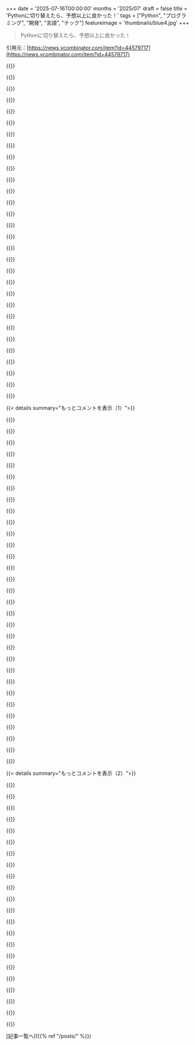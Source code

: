 +++
date = '2025-07-16T00:00:00'
months = '2025/07'
draft = false
title = 'Pythonに切り替えたら、予想以上に良かった！'
tags = ["Python", "プログラミング", "開発", "言語", "テック"]
featureimage = 'thumbnails/blue4.jpg'
+++

> Pythonに切り替えたら、予想以上に良かった！

引用元：[https://news.ycombinator.com/item?id=44579717](https://news.ycombinator.com/item?id=44579717)




{{<matomeQuote body="API_KEYとCHANNEL_IDのチェックについて。`if not API_KEY or not CHANNEL_ID:`だと「XかYがない」って出るから、ユーザーはイライラするよ。別々にチェックして「Xがない」「Yがない」って出す方が、ユーザー体験は圧倒的に良いし、開発時間は0.00001%遅くなるだけだよ。" userName="Mawr" createdAt="2025/07/16 10:37:52" color="#ff33a1">}}




{{<matomeQuote body="これは重箱の隅つつきだけど、`:=`演算子を使う良い例だね。`if not (API_KEY := os.getenv(”API_KEY”)):`って感じで使える。個人的なツールなら`os.environ[”API_KEY”]`でKeyErrorを発生させるだけで十分だと思うな。" userName="gvalkov" createdAt="2025/07/16 15:31:26" color="">}}




{{<matomeQuote body="俺は結構Python書くけど、walrus operatorは直感的じゃないと思うな。`if`ブロックの外でもAPI_KEYが使えるのがちょっと変だよね。多分、Go言語でwalrus operatorを見たことがあるからそう感じるのかも。Goだとスコープがブロック内に限定されてるんだ。" userName="tyrust" createdAt="2025/07/16 16:16:31" color="">}}




{{<matomeQuote body="これはwalrus operator特有ってわけじゃなくて、Pythonの一般的な癖だよ（すごくイライラするけどね）。`for i in range(5): ...`みたいなループの後だと、`i`はループ後も4に束縛されたまま残っちゃうんだ。" userName="bobbylarrybobby" createdAt="2025/07/16 16:28:20" color="">}}




{{<matomeQuote body="変わったことに、”except”の変数は束縛されたままにならないんだ！<br>`try:<br>    x = int(’cat’)<br>except Exception as e:<br>    pass<br>print(e)  # ＜- NameError: name ’e’ is not defined`<br>ってことは、Pythonにはグローバル、ローカル、そして例外ブロックの3つの変数スコープがあるってこと？" userName="nomel" createdAt="2025/07/16 18:36:27" color="#45d325">}}




{{<matomeQuote body="初心者は注目だね。こういう細部への注意が、本当に素晴らしいプログラマーとただの良いプログラマーを分けるんだよ。でもさ、他の人が再利用するスクリプトならコマンドライン引数を使うべきだよ。コマンドライン引数の代わりに環境変数を使うのは、コードの「匂い」がひどいね。" userName="bjourne" createdAt="2025/07/16 20:40:50" color="#785bff">}}




{{<matomeQuote body="＞Oddly enough<br>そんなに変じゃないよ。例外が起きるかどうかに応じて、変数が定義されるかどうかわからない（ハイゼンベルク変数？）って状況は、変数束縛できない唯一のケースだからね。`if`文と比べてみてよ。テストされる式の変数は必ず定義されてるでしょ。" userName="suspended_state" createdAt="2025/07/16 20:40:47" color="#45d325">}}




{{<matomeQuote body="APIキーが誰かのbashの履歴に誤って記録されちゃうのは、普通は避けたいよね。" userName="shakna" createdAt="2025/07/16 21:09:10" color="">}}




{{<matomeQuote body="攻撃者が ~/.bash_history は読めるのに、/usr/bin/env を実行できない、っていう脅威モデルって一体何？って疑問なんだけど。" userName="zahlman" createdAt="2025/07/17 00:47:35" color="#ff5733">}}




{{<matomeQuote body="この例だと、コマンドライン引数にAPIキーをそのまま使うのはやめよう。APIキーがコマンドラインで見えちゃうのはまずいよ。" userName="RadiozRadioz" createdAt="2025/07/16 21:12:21" color="#45d325">}}




{{<matomeQuote body="この構文があるって、いつも忘れちゃうんだよなー。これ、いつ導入されたの？" userName="arthurcolle" createdAt="2025/07/16 16:05:10" color="">}}




{{<matomeQuote body="じゃあ、そもそもAPIキーってどうやって設定するの？（笑）<br>その議論、全然意味が分からないんだけど。" userName="bjourne" createdAt="2025/07/16 21:56:46" color="">}}




{{<matomeQuote body="例外ブロックって別スコープを作らないんだよ。そうじゃなくて、try/except ブロックが終わったら、名前は明示的に（まあ暗黙的にだけど意図的にね）スコープから削除されるんだ。これ、参照サイクルができちゃってガベージコレクションを遅らせるのを防ぐためなんだって。<br>https://stackoverflow.com/questions/24271752<br>https://docs.python.org/3/reference/compound_stmts.html#exce..." userName="zahlman" createdAt="2025/07/17 00:43:19" color="#38d3d3">}}




{{<matomeQuote body="それか、os.environ.get で API_KEY と CHANNEL_ID を環境変数から取得して、無いなら assert でエラー出すとかね。" userName="stana" createdAt="2025/07/17 01:43:59" color="#38d3d3">}}




{{<matomeQuote body="JavaScript の「は？何これ」みたいな投稿を見ると、イライラするんだよね。型変換とか色々あるけど、JavaScript は低レベルでは理にかなってる。それに比べて Python は、アドホックな例外とルールが無限に積み重なってるみたいで、一見シンプルだけど、どこを見ても無限の深さの複雑さが見えてくるんだ。例えば dunder メソッドなんて、オブジェクトの実際の振る舞いを「同期的に見せる」ものでしかないとかね。" userName="afiori" createdAt="2025/07/17 09:28:06" color="#38d3d3">}}




{{<matomeQuote body="Typer には、環境変数名を提供するだけで引数やフラグの値を環境変数からオプションで受け取れる、っていう素晴らしい機能があるよ。<br>これ、特に秘密情報を扱う時にすごく良いんだ。まさに「両方の良いとこ取り」だね！<br>https://typer.tiangolo.com/tutorial/arguments/envvar/" userName="connorbrinton" createdAt="2025/07/17 13:00:16" color="#ff5c5c">}}




{{<matomeQuote body="それってすごく直感的で便利だと思うんだよな。内包表記だとそうならないのはイライラするけど、理由はわかる。<br>REPL や Jupyter でループ中に何か失敗しても、変数はもうアクセスできるし、ループの最後にデータ項目にもアクセスできる。ループを途中で抜け出すのも余計な代入がいらないし、正直、デメリットが全然見当たらないよ。" userName="dec0dedab0de" createdAt="2025/07/16 21:03:45" color="#ff33a1">}}




{{<matomeQuote body="for i in range(5): ... のループ後、iが4に束縛されたままになることについて。<br>この”機能”が俺のキャリアで最悪のセキュリティ問題を引き起こしたんだ。<br>Pythonは好きだけど、スコープの漏洩はひどいね。(他の言語でもあるのは知ってるけど、言い訳にはならないよ。)" userName="Alex3917" createdAt="2025/07/17 03:14:51" color="">}}




{{<matomeQuote body="あんたはこれ、名前エラーになるべきだって言ってるの？<br>if ＜true comparison here＞:<br>       x = 5<br>   print(x) # ＜- 名前エラーになるべき？" userName="nomel" createdAt="2025/07/17 04:56:16" color="">}}




{{<matomeQuote body="たぶん、.profileとか.envrcとか、そういうファイルで使うんだろうね。" userName="medstrom" createdAt="2025/07/16 22:32:28" color="">}}




{{<matomeQuote body="python -OでAssertionは無効になるから、たぶんこんな風には使わない方がいいよ。" userName="IshKebab" createdAt="2025/07/17 06:05:35" color="">}}




{{<matomeQuote body="タイプ変換や特異な挙動がたくさんあるって意見について、”ランダムなこと”があるせいで、山ほどルールを学ばないと何が起こるかほとんど分からないよね。(jsdate.wtfを見てみて)。NaNsの存在について単純に文句を言ってるわけじゃないよ。JavaScriptのWTFテストは組み込みの型コンストラクタにユーザーデータを渡すだけでできるけど、PythonのWTFはもっと高度な機能に頼ることが多いね。(例: https://discuss.python.org/t/quiz-how-well-do-you-know-pytho/)。<br>Pythonのスコープはシンプルで理にかなってるよ。慣れてないだけだね。JavaScriptとは違って、デフォルトでスコープを制限してるし。変数は参照セマンティクスを持つオブジェクトの名前で、値渡しされる。C#のclass型やJavaの非プリミティブと同じだ。ほとんどの場所でバインディングは遅延評価されるけど、関数のデフォルト引数は別だね。__add__について何が言いたいのか全く分からないよ。特に、メソッドを”検査”するのが何を意味するのか推測できないな。C APIを使う時とPythonコードを書く時では、もちろん挙動が違うよね。Pythonから直接見えないCデータ構造を扱ってるんだし。<br>Pythonレベルで作業する時、__add__／__iadd__／__radd__は定義されたプロトコルに従って加算を実装するんだ。”作成時”に何も起こるわけじゃない。メソッドは実行時に検索される属性だよ。加算の実装がオブジェクトに直接付加された__add__属性を見落とし、クラスを直接チェックするのは事実だね。でも、そんなことをする必要はないんだ。逆に、クラスの__add__属性を置き換えれば自動的に使われるし、クラス作成時に固定されるわけじゃないよ。match構文は、俺のお気に入りの言語設計ではないけどね。" userName="zahlman" createdAt="2025/07/19 03:23:54" color="#ff33a1">}}




{{<matomeQuote body="Python 2だと、リスト内包表記の変数が周囲のスコープに漏れてたんだ。Python 3で変更されたのは、既存の変数を上書きするのが驚きだったからだろうね。" userName="bobbylarrybobby" createdAt="2025/07/16 21:07:01" color="#45d325">}}




{{<matomeQuote body="まぁ、多少はそうなんだけど、これは何に束縛されるんだろう？<br>for i in range(0):<br>        pass" userName="NekkoDroid" createdAt="2025/07/16 20:46:15" color="">}}




{{<matomeQuote body="いや、それってアンチパターンでしょ。コマンドライン引数と環境変数のセキュリティは変わらないよ。シークレットはファイルに保存すべきで、環境変数に入れるな。`--secret-file`で別のファイルを指定すれば、簡単に変えられるし。`BLABLA_API_KEY`みたいな変数は、Herokuとかが昔やった悪習をみんな無批判に真似してるだけだよ。環境変数はマジで使い勝手も悪いから、疫病みたいに避けるべきだね。" userName="bjourne" createdAt="2025/07/17 17:19:18" color="#ff5c5c">}}




{{<matomeQuote body="スタックトレースなしで「エラーが発生しました」ってデバッグに永遠に苦しめばいいのにね。「x、y、またはz」がずっと見つからなければいいのに。" userName="wiseowise" createdAt="2025/07/16 13:45:38" color="">}}




{{<matomeQuote body="「プロジェクト構造を生成してくれるツールが欲しいけど、まだ見つからない」ってあったけど、Cookiecutterがいいよ。俺がよく使ってるテンプレートはこれらね：<br>python-lib: https://github.com/simonw/python-lib<br>click-app: https://github.com/simonw/click-app<br>datasette-plugin: https://github.com/simonw/datasette-plugin<br>llm-plugin: https://github.com/simonw/llm-plugin<br>`uvx cookiecutter gh:simonw/python-lib`みたいに実行できるよ。" userName="simonw" createdAt="2025/07/16 18:07:36" color="#ff5733">}}




{{<matomeQuote body="俺はRubyで`baker`（https://github.com/coezbek/baker）ってツールを使ってるよ。テンプレートリポジトリをコピーするんじゃなくて、実行すべき手順のリストを作るんだ。APIキー取得みたいな手動ステップもあれば、`uv init`みたいな自動ステップもある。Markdown構文、Rubyの文字列補間、Bashも使えるしね。YAMLベースの設定が嫌いすぎて作ったんだ。" userName="oezi" createdAt="2025/07/16 19:11:16" color="#ff5c5c">}}




{{<matomeQuote body="Copierが今一番イケてるらしいよ。<br>https://copier.readthedocs.io/en/stable/" userName="timkpaine" createdAt="2025/07/16 18:16:28" color="#38d3d3">}}




{{<matomeQuote body="俺はCookiecutterのラッパー`cookiebaker`（https://github.com/zahlman/cookiebaker）を作ったんだ。Git連携とか俺のワークフローに合わせたものさ。でも、Cookiecutter自体には美的な原則から言ってあんまり好きじゃないんだよね。シンプルなタスクなのに無駄に重い依存関係を選んでるし。PyYAMLはコンパイル済みのCが入ってるし、RichもPygmentsに依存してて重いし。それに、「統合クライアントで他人のテンプレートをダウンロードする」ってモデルもRequestsとかの依存関係が結構重いから好きじゃないな。" userName="zahlman" createdAt="2025/07/17 01:34:15" color="#ff5733">}}




{{< details summary="もっとコメントを表示（1）">}}

{{<matomeQuote body="俺だけなのかな？新しいプロジェクトのセットアップって実は好きなんだよね。自動化なんてしたくないよ。" userName="mmcnl" createdAt="2025/07/16 20:20:27" color="">}}




{{<matomeQuote body="それは仕事によるよね…。エージェンシーやフリーランスで似たアプリをたくさん作るなら、すぐに設定できるのは重要だよ。OSSパッケージを多く作る場合も、ツールが同じでREADMEも統一されてると、スクリプトやツールで基本構造を作るのは便利。でも、何年も一つの大規模アプリやOSSパッケージだけに取り組むなら、個別にプロジェクトを設定するのが合理的だと思うよ。" userName="serial_dev" createdAt="2025/07/16 20:51:30" color="#45d325">}}




{{<matomeQuote body="なんで楽しいのか、理由を知りたいな。定型的なコードを書き直したり、あまりやらないプロセスで全部ちゃんとやるように気をつけたりするのは、俺にとってまさに「苦労」って感じなんだけど。" userName="bshacklett" createdAt="2025/07/19 12:40:32" color="">}}




{{<matomeQuote body="それでコードベースの基礎を理解できるようになるんだよ。" userName="mmcnl" createdAt="2025/07/20 09:05:43" color="">}}




{{<matomeQuote body="I looked at the click-app repo. If you were creating that today, would you switch from uv to pip?And to run cookiecutter do you still use pipx, or have you switched to `uv tool install`" userName="rahimnathwani" createdAt="2025/07/17 07:05:16" color="#ff5733">}}




{{<matomeQuote body="I’m getting close to switching to uv for my templates.I use ”uvx cookiecutter” myself three days." userName="simonw" createdAt="2025/07/17 10:33:12" color="">}}




{{<matomeQuote body="This type of thing seems ripe for building into agentic LLM dev workflows, doesn’t it?" userName="consumer451" createdAt="2025/07/16 20:37:02" color="#ff33a1">}}




{{<matomeQuote body="Hmm never heard of this. Thanks for the recommendation." userName="mrbonner" createdAt="2025/07/16 23:23:56" color="">}}




{{<matomeQuote body="Honestly, these days, just tell AI to generate one for you." userName="didip" createdAt="2025/07/16 21:31:26" color="">}}




{{<matomeQuote body="＞ Not only because the syntax is more human-friendly, but also because the Python interpreter is natively integrated in all Unix distrosThat’s kind of very optimistic evaluation - literally anything beyond ”import json” will likely lead you into the abyss of virtual envs. Running something created with say Python 3.13.x on Ubuntu 22.04 or even 24.04 (LTSs) / Rocky 9 and the whole can of worms opened.things like virtual envs + containers (docker like)/version managers become a must quickly." userName="CoolCold" createdAt="2025/07/16 09:35:45" color="#785bff">}}




{{<matomeQuote body="“import json” is the kind of thing which requires picking and installing libraries in batteries-not-included languages, and it’s just one of many modules which are in the standard library. That’s not a compelling basis for large projects but over the years I’ve shipped a ton of useful production code which never needed more than the stdlib and thus spent no time at all thinking about deployment or security patching.Also, it’s not the 2000s any more. Using venv to isolate application installs is not very hard anymore and there have been decent package managers for a long time." userName="acdha" createdAt="2025/07/16 10:25:25" color="#45d325">}}




{{<matomeQuote body="The official package manager is pip, it’s broken, and there has been a new ”permanent solution” replacement for it each year." userName="frollogaston" createdAt="2025/07/16 20:43:14" color="#45d325">}}




{{<matomeQuote body="I have a silly theory that I only half joke about that docker/containers wouldn’t’ve ever taken off as fast as it did if it didn’t solve the horrible python dependency hell so well. You know something is bad when fancy chrooting is the only ergonomic way of shipping something that works.My first taste of Python was as a sysadmin, back in 2012 or so, installing a service written in Python on a server. The dependency hell, the stupid venv commands, all this absolute pain just to get a goddamn webserver running, good lord. It turned me off of Python for over a decade. Almost any time I saw it I just turned and walked away, not interested, no thanks. The times I didn’t, I walked right back into that pile of bullshit and remembered why I normally avoided it. The way `brew` handles it on macOS is also immensely frustrating, breaking basic pip install commands, installing libraries as commands but in ways that make them not available to other python scripts, what a goddamn disaster.And no, I really have no clue what I’m talking about, because as someone starting out this has been so utterly stupid and bewildering that I just move on to more productive, pleasant work with a mental note of ”maybe when Python gets their shit together I’ll revisit it”.However, uv has, at least for my beginner and cynical eyes, swept away most of the bullshit for me. At least superficially, in the little toy projects I am starting to do in Python (precisely because its such a nicer experience), it sweeps away most of the horrid bullshit. `uv init`, `uv add`, `uv run`. And it just works*." userName="wpm" createdAt="2025/07/16 15:37:31" color="#45d325">}}




{{<matomeQuote body="“broken” is hyperbole. It works fine for millions of people every day. If you have some specific scenarios where you want it be better, it’s better to say those rather than just complain about an open source project." userName="acdha" createdAt="2025/07/16 20:51:53" color="#ff5c5c">}}




{{<matomeQuote body="多くの人がPythonをDockerに入れたり、そのまま使ったりしてるけど、Stack Overflowに質問が山ほどあるのが結果として出ちゃってるよ。" userName="frollogaston" createdAt="2025/07/16 20:54:07" color="">}}




{{<matomeQuote body="大間違いだよ。俺は20年近くPythonを書いてきたけど、virtualenvが必要になったのは2024年が初めてだ。それまではpipで好きなだけインストールして、バージョン衝突で困ったことなんて一度もなかったよ。<br>ジュニア開発者はvirtualenvを使うべきだと思い込まされてるけど、実際は必要ないのにね。とにかく、最近はみんなuvを使うべきだよ。" userName="BeetleB" createdAt="2025/07/16 21:37:01" color="#ff5c5c">}}




{{<matomeQuote body="virtualenvは常に使うべきだよ。たった1つのディレクトリだし、全然難しくない。pipだって、システム全体にパッケージをインストールしようとすると今は警告を出すもんね。" userName="turtlebits" createdAt="2025/07/16 16:12:09" color="">}}




{{<matomeQuote body="いやいや。どうやったらそんな“自ら難しくしてる”状態になるのか不思議だね。Ubuntuにない特定のPythonバージョンを使いたいなら、こうするんだ。<br>1. ビルド依存関係をインストール: https://devguide.python.org/getting-started/setup-building/#...<br>2. 好きなPythonソースをダウンロードしてtarで展開: https://www.python.org/downloads/source/<br>3. ./configure --enable-optimizations --with-lto を実行<br>4. make -s -j [コア数] を実行<br>5. sudo make altinstall<br>これでデフォルトのシステムPythonを上書きせずに、特定のバージョンがインストールされるよ。あとはbashでpipを python3.xx -m pip にエイリアスすれば、正しいのが実行される。ライブラリやpipでインストールした実行ファイルは、全部~/.localフォルダの特定のPythonバージョンの下に入るよ。<br>もしNodeとか他のツールも使うなら、asdfを使うのも手だよ。フォルダごとにバージョンを選べるからね。<br>virtualenvは本番コードで、特定のバージョンをテストして固定したい場合にだけ本当に役立つんだ。" userName="ActorNightly" createdAt="2025/07/16 18:27:10" color="#785bff">}}




{{<matomeQuote body="俺はpipの話をしてたんだよ、venvじゃない。venvも使わないけど、別に悪いアイデアだとは思わない。ただ面倒なだけ。Docker（笑）かuvを使わないと、やっぱり衝突しちゃうんだよね。" userName="frollogaston" createdAt="2025/07/16 23:14:55" color="">}}




{{<matomeQuote body="uvは、少なくとも僕の初心者で皮肉屋の目から見ても、ほとんどのくだらない問題を解決してくれたよ。uvはこれまでよりもずっと良いね。キャリアを通じてPythonにはチラッとしか触れてこなかった（condaとpipでの仕事はひどい経験だった）けど、uvはPythonが本当に21世紀のパッケージ管理に加わろうとしている感じがする。Rust製でCargoからインスピレーションを受けているっていうのがそれを物語ってるし、Cargo自体もRubyとBundlerからインスピレーションを受けてるんだよね。" userName="asa400" createdAt="2025/07/16 16:34:05" color="#ff5c5c">}}




{{<matomeQuote body="Poetryは長年まともだったよ。uvは新しいけど素晴らしいし、これからもそうあり続けるだろうね。" userName="underdeserver" createdAt="2025/07/16 21:26:06" color="">}}




{{<matomeQuote body="JSとかGolangとか他の言語だとこんなことないよね。package.jsonに全てのバージョンを書いて渡せば、npm installで常に依存関係がローカルに設定されるし、Node.jsのランタイム全体をコピーする必要もないんだ。" userName="frollogaston" createdAt="2025/07/16 20:43:34" color="">}}




{{<matomeQuote body="一番面白いのは、uvをmiseで使うとPythonのCLIプログラムを驚くほどエレガントにインストールできることだね。" userName="paradox460" createdAt="2025/07/16 17:47:05" color="">}}




{{<matomeQuote body="uvはPoetryよりはるかに速いよ、特に依存関係の解決はね。" userName="icedchai" createdAt="2025/07/16 22:01:31" color="">}}




{{<matomeQuote body="Node.jsのnode_modulesってvenvみたいなもんだろ。<br>記事で言ってるuv使うとnpm installがuv syncに、npm install fooがuv add fooみたいに、コマンドがほぼ同じなんだよ。<br>ローカルにNode.jsのコピーを保存しなくてもいいしな…Node開発者もnvmってbashで書かれたツール好きだし。" userName="deathanatos" createdAt="2025/07/16 20:53:49" color="#ff33a1">}}




{{<matomeQuote body="俺もPythonは絶対触らんね。だって大規模なPythonプログラムのデバッグで本当に痛い目見てるんだもん。<br>静的型付け言語なら1分で終わることが、dictの中身を理解するのに何時間もデータ追跡する羽目になったんだ。<br>簡潔で静的型付けで、早く書けて大規模コードベースでも保守できる代替言語があるのに、今Pythonで新しいプロジェクトを始める理由なんてないだろ。" userName="762236" createdAt="2025/07/16 21:42:19" color="">}}




{{<matomeQuote body="＞自分で難しくしてる<br>最初のリンクだけ見ても、venvよりずっと複雑に見えるんだけど。<br>俺はC++開発者だけどさ、経験が浅い人とか、Cツールチェーンに慣れてない人なんて、もっと大変だろうね。" userName="MintPaw" createdAt="2025/07/16 19:26:58" color="">}}




{{<matomeQuote body="違いはさ、それがデフォルトってこと。どこでもいつも同じように動くし、実際に依存関係も書き出してくれるんだ。<br>それに、venvみたいに手動で切り替えたり（変なbashrcのトリガー設定したり）する必要もないんだよ。" userName="frollogaston" createdAt="2025/07/16 20:56:31" color="#45d325">}}




{{<matomeQuote body="＞デフォルトである<br>これは本当だね。エコシステムは一朝一夕には変わらない。<br>uvはそこに向かってるって信じてるよ。<br>＞どこでも同じように動く<br>uvってどこでも同じように動くっけ？<br>＞実際に依存関係も書き出す<br>uv addもそうするよね？<br>＞手動で切り替える必要がない<br>uvでもそうする必要はないんじゃないの？" userName="deathanatos" createdAt="2025/07/16 21:06:16" color="#38d3d3">}}




{{<matomeQuote body="これはuvで解決済みだよ。" userName="nikisweeting" createdAt="2025/07/16 09:51:06" color="">}}

{{</details>}}




{{< details summary="もっとコメントを表示（2）">}}

{{<matomeQuote body="シャドーITだとさ、”インストール”が必要なものって、ベースシステムにあったりファイルとしてプロジェクトに追加できたりするのに比べて、すげー不便なんだよ。<br>だから、小さいPythonフロントエンドにはBottleを使うのが好きなんだよね。ファイルをダウンロードしてインポートするだけだから。<br>（これは昔のITでの個人的な経験からの不満なんだけどね。あー、でも一般的にvirtualenvが基準なのは分かってるよ）" userName="unethical_ban" createdAt="2025/07/16 17:55:39" color="">}}




{{<matomeQuote body="じゃあ、uvをデフォルトにしてくれると嬉しいんだけどな。<br>uvはいいけど、プロジェクトを別に作成しないといけないし、通常のPythonコマンドがuvで動かないんだ。<br>これらは全部、uvがデフォルトじゃないのが原因だよね。<br>でも、それだけじゃ古いプロジェクト全部が解決するわけじゃないけどさ。" userName="frollogaston" createdAt="2025/07/16 23:12:52" color="#ff33a1">}}




{{<matomeQuote body="uv試したいけどPoetryの依存解決時間はそんなに気にならないな。週1回2分待つくらいなら平気だよ。常に色々インストールする人には問題かもね。" userName="robertlagrant" createdAt="2025/07/17 08:43:23" color="">}}




{{<matomeQuote body="uvを使うってことは、virtual environmentを使ってるのと同じだよ。ただ、仕組みをちょっと学ぶ手間を省いてるだけさ。<br>参考になる記事もあるよ：https://chriswarrick.com/blog/2018/09/04/python-virtual-envi..." userName="zahlman" createdAt="2025/07/17 01:09:58" color="#38d3d3">}}




{{<matomeQuote body="virtual environmentはプロジェクトの依存関係を分離するのに役立つよ。インタープリター自体を分離するだけじゃないんだ。<br>（Windowsではシンボリックリンクだからインタープリターは隔離されないけど、依存関係はちゃんと隔離されるよ。）" userName="dragonwriter" createdAt="2025/07/16 18:48:18" color="#38d3d3">}}




{{<matomeQuote body="最初のリンクの`sudo apt install`コマンドって、virtual environmentより複雑じゃないかな？<br>見てよ、こんなに長いんだから：<br>sudo apt-get install build-essential gdb lcov pkg-config \<br>      libbz2-dev libffi-dev libgdbm-dev libgdbm-compat-dev liblzma-dev \<br>      libncurses5-dev libreadline6-dev libsqlite3-dev libssl-dev \<br>      lzma lzma-dev tk-dev uuid-dev zlib1g-dev libmpdec-dev libzstd-dev" userName="ActorNightly" createdAt="2025/07/16 21:29:47" color="">}}




{{<matomeQuote body="なんかPythonを嫌うコメント多いけど、Pipは別に問題ないと思うな。ここ5～10年ずっと使えてるし。" userName="bb88" createdAt="2025/07/17 02:47:36" color="">}}




{{<matomeQuote body="Pythonをexeファイルにコンパイルするのも、常に選択肢としてあるよね。" userName="ActorNightly" createdAt="2025/07/16 18:58:32" color="">}}




{{<matomeQuote body="俺だけかな、Pythonって冗長なのに物足りないって感じるの。簡単なことするにも500個も依存関係必要だったり、どうでもいいことでも何十行もコード書かされたりさ。余計なこと多すぎてもうPythonは書きたくないね。Perlの方がサッと終わらせられる。Pythonってプログラミングのためのプログラミングって感じだもん。" userName="0xbadcafebee" createdAt="2025/07/16 19:20:36" color="">}}




{{<matomeQuote body="依存関係ゼロのプロジェクトもいっぱいあるよ。Pythonの標準ライブラリだけでかなりできるし、単一ファイルならcurlして実行するだけでOK。<br>例えば、この金融トラッカープロジェクトは2000行くらいだけど、https://github.com/nickjj/plutus/blob/main/src/plutus<br>標準ライブラリを少し使ってるだけだよ。コードの25%はArgparseだけど、俺はコードの明確さのために行数が増えるのは好きだな。" userName="nickjj" createdAt="2025/07/16 20:11:30" color="#785bff">}}




{{<matomeQuote body="Argparseこそ、俺がPythonを嫌いな理由の一つだよ！属性とか機能とか、覚えられなくていつもマニュアル見たりググったりしてるし。<br>既存のArgparseコードも、どうしたいか分からなくなるんだ。できることは多いけど、使うのがマジで面倒だよ。<br>シンプルな`usage()`関数と`Getopt`を使う方がずっと簡単で、ドキュメント見なくても誰でも編集できるじゃん。" userName="0xbadcafebee" createdAt="2025/07/17 14:35:56" color="#45d325">}}




{{<matomeQuote body="引数って結構複雑になることもあるよね。<br>Argparseの良いところは、オプションや必須で相互排他グループを作れるヘルパー関数があることだよ。例えば、「--hello」か「--world」のどちらか片方だけ、って設定できるんだ。" userName="nickjj" createdAt="2025/07/17 17:32:38" color="#38d3d3">}}




{{<matomeQuote body="PerlよりPythonの方が、データ構造のネストが簡単で作業が早い。参照の複雑さもなくて、5年後も理解しやすいんだ。Pythonは地味だけど、Perlは賢すぎてもうね、脳が疲れちゃうよ。" userName="dndurbah" createdAt="2025/07/16 20:58:54" color="#ff5733">}}




{{<matomeQuote body="PerlからPythonに乗り換えたのは、データ構造の扱いが決め手だった。Pythonだと辞書やリストをネストしたものを関数に渡すのが、Sigilも参照デコレータもなしで一発でできたんだ。それ以来、Perlは新しいプロジェクトでは使ってないよ。もう戻りたくないね。" userName="kstrauser" createdAt="2025/07/17 00:36:22" color="#ff5c5c">}}




{{<matomeQuote body="意外と的確な意見だね。Perlが廃れた理由の一つは、Breaking Changesだけじゃなくて、これかもね。PowershellもBashも配列のネストで苦労するから、そういう部分も影響してるのかも。" userName="dapperdrake" createdAt="2025/07/17 03:58:35" color="#ff5c5c">}}




{{<matomeQuote body="Perlだってデータ構造をネストできるし、脳をひねる必要なんてないよ。Tupleもモジュールで追加できるし、複雑なデータ構造にオブジェクトをネストすることも可能だ。TMTOWTDI（これをやる方法はたくさんある）だけど、リンターやフォーマッターを使えばスタイルも強制できるんだぜ。" userName="0xbadcafebee" createdAt="2025/07/17 14:50:54" color="">}}




{{<matomeQuote body="Pythonで辞書が便利すぎるのは、みんな使いすぎちゃうっていう大きな欠点にもなるよね。俺はdataclassesやattrがあって本当に良かったと思ってるよ。じゃないと文字列キーのチェックが面倒でたまらないからさ。" userName="fireflash38" createdAt="2025/07/17 00:00:59" color="">}}




{{<matomeQuote body="個人的な経験だと、Pythonの主要なユースケースは依存関係が少ない傾向にあるよ。多くの些細なタスクは言語に組み込まれてるしね。Pythonが完璧とは言わないけど、その点ではよくできてる。PythonとPerlの比較は、最終的には自分が一番快適に感じるものを使うってことに尽きるんじゃないかな。人それぞれでいいんだよ。" userName="wslh" createdAt="2025/07/16 19:58:39" color="">}}




{{<matomeQuote body="PerlがPythonより早く使えて、もっと強力な例を共有してくれない？" userName="mystifyingpoi" createdAt="2025/07/16 19:56:23" color="">}}




{{<matomeQuote body="Bashの代替としてPerlを使うと便利だよ。どこにでも入ってるし、文字列処理は速くてRegexも簡単。短いスクリプトなら、Bashより安全でポータブル、摩擦が少ないから神だね。ただ、構造が必要なプロジェクトだとPerlは厳しいけどね。" userName="const_cast" createdAt="2025/07/17 00:53:12" color="#38d3d3">}}




{{<matomeQuote body="Perlだって構造化できるし、OOなんだよ。Pythonよりも構造化されてるくらいさ。（PyPIよりCPANの方が階層パッケージとして優れてるだろ？）意見を強制しないだけで、リンターやフォーマッターを使えばPythonのプログラマーがやってるみたいにできるんだぜ。" userName="0xbadcafebee" createdAt="2025/07/17 03:09:28" color="#ff5733">}}

{{</details>}}



[記事一覧へ]({{% ref "/posts/" %}})
